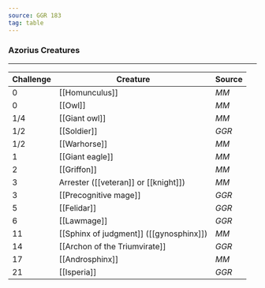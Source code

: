 ```yaml
---
source: GGR 183
tag: table
---
```


### Azorius Creatures
---
|Challenge|Creature|Source|
|----|----------|----|
|0|[[Homunculus]]|_MM_|
|0|[[Owl]]|_MM_|
|1/4|[[Giant owl]]|_MM_|
|1/2|[[Soldier]]|_GGR_|
|1/2|[[Warhorse]]|_MM_|
|1|[[Giant eagle]]|_MM_|
|2|[[Griffon]]|_MM_|
|3|Arrester ([[veteran]] or [[knight]])|_MM_|
|3|[[Precognitive mage]]|_GGR_|
|5|[[Felidar]]|_GGR_|
|6|[[Lawmage]]|_GGR_|
|11|[[Sphinx of judgment]] ([[gynosphinx]])|_MM_|
|14|[[Archon of the Triumvirate]]|_GGR_|
|17|[[Androsphinx]]|_MM_|
|21|[[Isperia]]|_GGR_|
